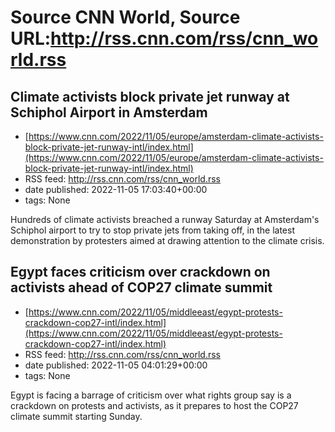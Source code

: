 # Source CNN World, Source URL:http://rss.cnn.com/rss/cnn_world.rss

## Climate activists block private jet runway at Schiphol Airport in Amsterdam
 - [https://www.cnn.com/2022/11/05/europe/amsterdam-climate-activists-block-private-jet-runway-intl/index.html](https://www.cnn.com/2022/11/05/europe/amsterdam-climate-activists-block-private-jet-runway-intl/index.html)
 - RSS feed: http://rss.cnn.com/rss/cnn_world.rss
 - date published: 2022-11-05 17:03:40+00:00
 - tags: None

Hundreds of climate activists breached a runway Saturday at Amsterdam's Schiphol airport to try to stop private jets from taking off, in the latest demonstration by protesters aimed at drawing attention to the climate crisis.

## Egypt faces criticism over crackdown on activists ahead of COP27 climate summit
 - [https://www.cnn.com/2022/11/05/middleeast/egypt-protests-crackdown-cop27-intl/index.html](https://www.cnn.com/2022/11/05/middleeast/egypt-protests-crackdown-cop27-intl/index.html)
 - RSS feed: http://rss.cnn.com/rss/cnn_world.rss
 - date published: 2022-11-05 04:01:29+00:00
 - tags: None

Egypt is facing a barrage of criticism over what rights group say is a crackdown on protests and activists, as it prepares to host the COP27 climate summit starting Sunday.
